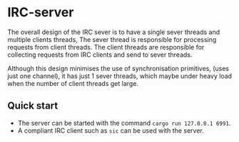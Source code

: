 # IRC-server
The overall design of the IRC sever is to have a single sever threads and multiple clients threads, 
  The sever thread is responsible for processing requests from client threads.
  The client threads are responsible for collecting requests from IRC clients and send to sever threads. 
  
  Although this design minimises the use of synchronisation primitives, (uses just one channel), it has just 1 sever threads, which maybe under heavy load when the number of client threads get large. 
  
## Quick start 
- The server can be started with the command `cargo run 127.0.0.1 6991`.
- A compliant IRC client such as `sic` can be used with the server.
